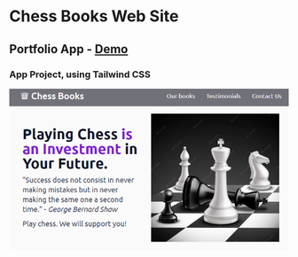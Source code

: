 # Chess Books Web Site

## Portfolio App - [Demo](https://mve-tailwind-chess.vercel.app/)

### App Project, using Tailwind CSS

![Chess](screenshot/chess.png 'Chess')
